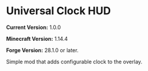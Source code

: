 # Universal Clock HUD

**Current Version:** 1.0.0

**Minecraft Version:** 1.14.4

**Forge Version:** 28.1.0 or later.

Simple mod that adds configurable clock to the overlay.